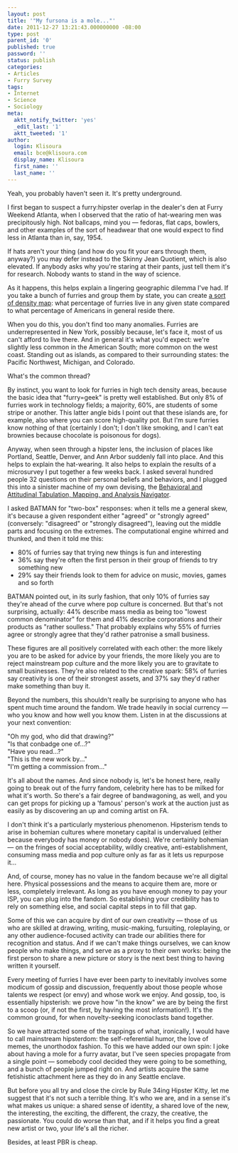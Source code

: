 ```yaml
---
layout: post
title: '"My fursona is a mole..."'
date: 2011-12-27 13:21:43.000000000 -08:00
type: post
parent_id: '0'
published: true
password: ''
status: publish
categories:
- Articles
- Furry Survey
tags:
- Internet
- Science
- Sociology
meta:
  aktt_notify_twitter: 'yes'
  _edit_last: '1'
  aktt_tweeted: '1'
author:
  login: Klisoura
  email: bce@klisoura.com
  display_name: Klisoura
  first_name: ''
  last_name: ''
---
```

<p>Yeah, you probably haven't seen it. It's pretty underground.</p>
<p>I first began to suspect a furry:hipster overlap in the dealer's den at Furry Weekend Atlanta, when I observed that the ratio of hat-wearing men was precipitously high. Not ballcaps, mind you — fedoras, flat caps, bowlers, and other examples of the sort of headwear that one would expect to find less in Atlanta than in, say, 1954.</p>
<p>If hats aren't your thing (and how do you fit your ears through them, anyway?) you may defer instead to the Skinny Jean Quotient, which is also elevated. If anybody asks why you're staring at their pants, just tell them it's for research. Nobody wants to stand in the way of science.</p>
<!--more-->
<p>As it happens, this helps explain a lingering geographic dilemma I've had. If you take a bunch of furries and group them by state, you can create <a title="Density Map, Furries vs. General Population" href="http://collie.su/images/heat.png">a sort of density map</a>: what percentage of furries live in any given state compared to what percentage of Americans in general reside there.</p>
<p>When you do this, you don't find too many anomalies. Furries are underrepresented in New York, possibly because, let's face it, most of us can't afford to live there. And in general it's what you'd expect: we're slightly less common in the American South; more common on the west coast. Standing out as islands, as compared to their surrounding states: the Pacific Northwest, Michigan, and Colorado.</p>
<p>What's the common thread?</p>
<p>By instinct, you want to look for furries in high tech density areas, because the basic idea that "furry=geek" is pretty well established. But only 8% of furries work in technology fields; a majority, 60%, are students of some stripe or another. This latter angle bids I point out that these islands are, for example, also where you can score high-quality pot. But I'm sure furries know nothing of that (certainly I don't; I don't like smoking, and I can't eat brownies because chocolate is poisonous for dogs).</p>
<p>Anyway, when seen through a hipster lens, the inclusion of places like Portland, Seattle, Denver, and Ann Arbor suddenly fall into place. And this helps to explain the hat-wearing. It also helps to explain the results of a microsurvey I put together a few weeks back. I asked several hundred people 32 questions on their personal beliefs and behaviors, and I plugged this into a sinister machine of my own devising, the <a title="BATMAN!" href="http://klisoura.com/mistercalculator_js.php">Behavioral and Attitudinal Tabulation, Mapping, and Analysis Navigator</a>.</p>
<p>I asked BATMAN for "two-box" responses: when it tells me a general skew, it's because a given respondent either "agreed" or "strongly agreed" (conversely: "disagreed" or "strongly disagreed"), leaving out the middle parts and focusing on the extremes. The computational engine whirred and thunked, and then it told me this:</p>
<ul>
<li>80% of furries say that trying new things is fun and interesting</li>
<li>36% say they're often the first person in their group of friends to try something new</li>
<li>29% say their friends look to them for advice on music, movies, games and so forth</li>
</ul>
<p>BATMAN pointed out, in its surly fashion, that only 10% of furries say they're ahead of the curve where pop culture is concerned. But that's not surprising, actually: 44% describe mass media as being too "lowest common denominator" for them and 41% describe corporations and their products as "rather soulless." That probably explains why 55% of furries agree or strongly agree that they'd rather patronise a small business.</p>
<p>These figures are all positively correlated with each other: the more likely you are to be asked for advice by your friends, the more likely you are to reject mainstream pop culture and the more likely you are to gravitate to small businesses. They're also related to the creative spark: 58% of furries say creativity is one of their strongest assets, and 37% say they'd rather make something than buy it.</p>
<p>Beyond the numbers, this shouldn't really be surprising to anyone who has spent much time around the fandom. We trade heavily in social currency — who you know and how well you know them. Listen in at the discussions at your next convention:</p>
<p>"Oh my god, who did that drawing?"<br />
"Is that conbadge one of...?"<br />
"Have you read...?"<br />
"This is the new work by..."<br />
"I'm getting a commission from..."</p>
<p>It's all about the names. And since nobody is, let's be honest here, really going to break out of the furry fandom, celebrity here has to be milked for what it's worth. So there's a fair degree of bandwagoning, as well, and you can get props for picking up a 'famous' person's work at the auction just as easily as by discovering an up and coming artist on FA.</p>
<p>I don't think it's a particularly mysterious phenomenon. Hipsterism tends to arise in bohemian cultures where monetary capital is undervalued (either because everybody has money or nobody does). We're certainly bohemian — on the fringes of social acceptability, wildly creative, anti-establishment, consuming mass media and pop culture only as far as it lets us repurpose it...</p>
<p>And, of course, money has no value in the fandom because we're all digital here. Physical possessions and the means to acquire them are, more or less, completely irrelevant. As long as you have enough money to pay your ISP, you can plug into the fandom. So establishing your credibility has to rely on something else, and social capital steps in to fill that gap.</p>
<p>Some of this we can acquire by dint of our own creativity — those of us who are skilled at drawing, writing, music-making, fursuiting, roleplaying, or any other audience-focused activity can trade our abilities there for recognition and status. And if we can't make things ourselves, we can know people who make things, and serve as a proxy to their own works: being the first person to share a new picture or story is the next best thing to having written it yourself.</p>
<p>Every meeting of furries I have ever been party to inevitably involves some modicum of gossip and discussion, frequently about those people whose talents we respect (or envy) and whose work we enjoy. And gossip, too, is essentially hipsterish: we prove how "in the know" we are by being the first to a scoop (or, if not the first, by having the most information!). It's the common ground, for when novelty-seeking iconoclasts band together.</p>
<p>So we have attracted some of the trappings of what, ironically, I would have to call mainstream hipsterdom: the self-referential humor, the love of memes, the unorthodox fashion. To this we have added our own spin: I joke about having a mole for a furry avatar, but I've seen species propagate from a single point — somebody cool decided they were going to be something, and a bunch of people jumped right on. And artists acquire the same fetishistic attachment here as they do in any Seattle enclave.</p>
<p>But before you all try and close the circle by Rule 34ing Hipster Kitty, let me suggest that it's not such a terrible thing. It's who we are, and in a sense it's what makes us unique: a shared sense of identity, a shared love of the new, the interesting, the exciting, the different, the crazy, the creative, the passionate. You could do worse than that, and if it helps you find a great new artist or two, your life's all the richer.</p>
<p>Besides, at least PBR is cheap.</p>



